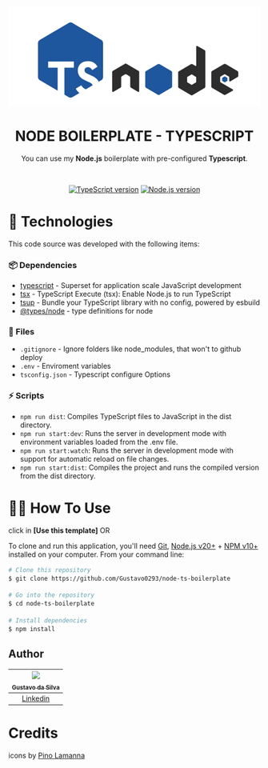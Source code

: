 <div align="center">

  <img src="./.github/assets/node_type.png" alt="Logo" height="200">
  <h1 align="center"><strong>NODE BOILERPLATE - TYPESCRIPT</strong></h1>
  <p align="center">
	  You can use my <b>Node.js</b> boilerplate with pre-configured <b>Typescript</b>.
  </p>

</div>

<br />

  <!-- Badges -->
<div align="center">
  
  [![TypeScript version][ts-badge]][typescript-5-4]
  [![Node.js version][nodejs-badge]][nodejs]

</div>

# 🚀 Technologies

This code source was developed with the following items:

### 📦 Dependencies

- [typescript][typescript-npm] - Superset for application scale JavaScript development
- [tsx][tsx-npm] - TypeScript Execute (tsx): Enable Node.js to run TypeScript
- [tsup][tsup-npm] - Bundle your TypeScript library with no config, powered by esbuild
- [@types/node][@types/node-npm] - type definitions for node

### 📄 Files

- `.gitignore` - Ignore folders like node_modules, that won't to github deploy
- `.env` - Enviroment variables
- `tsconfig.json` - Typescript configure Options

### ⚡ Scripts

- `npm run dist`: Compiles TypeScript files to JavaScript in the dist directory.
- `npm run start:dev`: Runs the server in development mode with environment variables loaded from the .env file.
- `npm run start:watch`: Runs the server in development mode with support for automatic reload on file changes.
- `npm run start:dist`: Compiles the project and runs the compiled version from the dist directory.

# 👨‍💻 How To Use

click in **[Use this template]** OR

To clone and run this application, you'll need [Git](https://git-scm.com), [Node.js v20+](https://nodejs.org/en/) + [NPM v10+](https://nodejs.org/en/) installed on your computer. From your command line:

```bash
# Clone this repository
$ git clone https://github.com/Gustavo0293/node-ts-boilerplate

# Go into the repository
$ cd node-ts-boilerplate

# Install dependencies
$ npm install
```

## Author

| [<img src="https://avatars.githubusercontent.com/u/141289005?s=400&u=682bbd3ae00ebf50d2fd95e1460777bb4eb5b726&v=4"><br><sub>Gustavo da Silva</sub>](https://github.com/Gustavo0293) |
| :---------------------------------------------------------------------------------------------------------------------------------------: |
|                                            [Linkedin](https://www.linkedin.com/in/gustavo-da-silva-a199942b9/)                                             |

# Credits

icons by [Pino Lamanna][dribble-icon]

[typescript]: https://www.typescriptlang.org/
[typescript-5-4]: https://www.typescriptlang.org/
[ts-badge]: https://img.shields.io/badge/TypeScript-5.4-blue.svg
[nodejs-badge]: https://img.shields.io/badge/Node.js->=%2020.00-blue.svg
[nodejs]: https://nodejs.org/
[dribble-icon]: https://dribbble.com/Schakalwal
[typescript-npm]: https://www.npmjs.com/package/typescript
[tsx-npm]: https://www.npmjs.com/package/tsx
[tsup-npm]: https://www.npmjs.com/package/tsup
[@types/node-npm]: https://www.npmjs.com/package/@types/node

